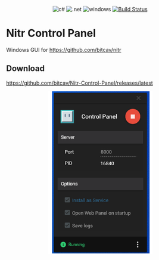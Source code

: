 <div align="center">

![c#](https://img.shields.io/badge/C%23-239120?style=for-the-badge&logo=c-sharp&logoColor=white) 
![.net](https://img.shields.io/badge/.NET-5C2D91?style=for-the-badge&logo=.net&logoColor=white) 
![windows](https://img.shields.io/badge/Windows-0078D6?style=for-the-badge&logo=windows&logoColor=white) 
[![Build Status](https://travis-ci.org/bitcav/Nitr-Control-Panel.svg?branch=master)](https://travis-ci.org/bitcav/Nitr-Control-Panel)

</div>

# Nitr Control Panel

Windows GUI for https://github.com/bitcav/nitr

## Download

https://github.com/bitcav/Nitr-Control-Panel/releases/latest

<p align="center">
    <img alt="Nitr Control Panel" src="https://raw.githubusercontent.com/bitcav/Nitr-Control-Panel/master/images/capture.PNG" style="max-width:100%;">
    <br>
</p>
